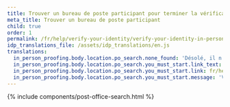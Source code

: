 ```yaml
---
title: Trouver un bureau de poste participant pour terminer la vérification d’identité  
meta_title: Trouver un bureau de poste participant  
child: true  
order: 1  
permalink: /fr/help/verify-your-identity/verify-your-identity-in-person/find-a-participating-post-office/  
idp_translations_file: /assets/idp_translations/en.js
translations: 
  in_person_proofing.body.location.po_search.none_found: 'Désolé, il n’y a pas de bureaux de poste participants dans un rayon de 50 miles de la ville %{address}'  
  in_person_proofing.body.location.po_search.you_must_start.link_text: 'En savoir plus sur la vérification de votre identité en personne.'  
  in_person_proofing.body.location.po_search.you_must_start.link: fr/help/verify-your-identity/verify-your-identity-in-person/
  in_person_proofing.body.location.po_search.you_must_start.message: 'Vous devez commencer cette procédure sur %{app\_name} avant de vous rendre au bureau de poste.'
---
```


{% include components/post-office-search.html %}